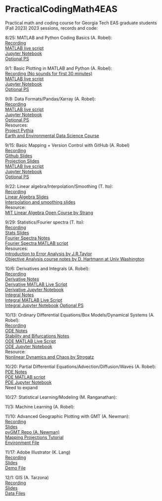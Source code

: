 # PracticalCodingMath4EAS
Practical math and coding course for Georgia Tech EAS graduate students (Fall 2023)
2023 sessions, records and code:

8/25: MATLAB and Python Coding Basics (A. Robel):  
[Recording](https://mediaspace.gatech.edu/media/Practical%20Coding%20and%20Math%20for%20EAS%20-%20Coding%20Basics/1_su0fg094)  
[MATLAB live script](https://github.com/aarobel/PracticalCodingMath4EAS/blob/main/MATLAB_basics.mlx)  
[Jupyter Notebook](https://github.com/aarobel/PracticalCodingMath4EAS/blob/main/Python_basics.ipynb)  
[Optional PS](https://github.com/aarobel/PracticalCodingMath4EAS/blob/main/CodingBasics_OptPS.pdf)

9/1: Basic Plotting in MATLAB and Python (A. Robel):  
[Recording (No sounds for first 30 minutes)](https://mediaspace.gatech.edu/media/Practical%20Coding%20and%20Math%20for%20EAS%20-%20Plotting%20Basics/1_5680any5)  
[MATLAB live script](https://github.com/aarobel/PracticalCodingMath4EAS/blob/main/MATLAB_plotting.mlx)  
[Jupyter Notebook](https://github.com/aarobel/PracticalCodingMath4EAS/blob/main/Python_plotting.ipynb)  
[Optional PS](https://github.com/aarobel/PracticalCodingMath4EAS/blob/main/PlottingBasics_OptPS.pdf)

9/8: Data Formats/Pandas/Xarray (A. Robel):  
[Recording](https://mediaspace.gatech.edu/media/Practical+Coding+and+Math+for+EAS/1_plgvlmjx)  
[MATLAB live script](https://github.com/aarobel/PracticalCodingMath4EAS/blob/main/FileFormats.mlx)  
[Jupyter Notebook](https://github.com/aarobel/PracticalCodingMath4EAS/blob/main/FileFormats_xarray_pandas.ipynb)  
[Optional PS](https://github.com/aarobel/PracticalCodingMath4EAS/blob/main/FileFormats_OptPS.pdf)  
Resources:  
[Project Pythia](https://foundations.projectpythia.org/landing-page.html)   
[Earth and Environmental Data Science Course](https://earth-env-data-science.github.io/intro.html)

9/15: Basic Mapping + Version Control with GitHub (A. Robel)  
[Recording](https://mediaspace.gatech.edu/media/Practical+Coding+and+Math+for+EAS/1_juos1rxx)  
[Github Slides](https://github.com/aarobel/PracticalCodingMath4EAS/blob/main/GitHubIntro.pdf)  
[Projection Slides](https://github.com/aarobel/PracticalCodingMath4EAS/blob/main/Class7_Coordinates-Taka2021-AndyUpdate2022.pptx)  
[MATLAB live script](https://github.com/aarobel/PracticalCodingMath4EAS/blob/main/BasicMapping.mlx)  
[Jupyter Notebook](https://github.com/aarobel/PracticalCodingMath4EAS/blob/main/BasicMappingCartopy.ipynb)  
[Optional PS](https://github.com/aarobel/PracticalCodingMath4EAS/blob/main/Mapping_OptPS.pdf)  

9/22: Linear algebra/Interpolation/Smoothing (T. Ito):  
[Recording](https://mediaspace.gatech.edu/media/Practical+Coding+and+Math+for+EAS/1_8j55fewz)  
[Linear Algebra Slides](https://github.com/aarobel/PracticalCodingMath4EAS/blob/main/Class4_LinAlg.pptx)  
[Interpolation and smoothing slides](https://github.com/aarobel/PracticalCodingMath4EAS/blob/main/Class5_Interp.pptx)  
Resource:  
[MIT Linear Algebra Open Course by Strang](https://ocw.mit.edu/courses/mathematics/18-06-linear-algebra-spring-2010/)  

9/29: Statistics/Fourier spectra (T. Ito):  
[Recording]([XX](https://mediaspace.gatech.edu/media/Practical+Coding+and+Math+for+EAS/1_kfh766bb))  
[Stats Slides](https://github.com/eas2655-taka/PracticalCodingMath4EAS/blob/main/Class6_Stats.pptx)  
[Fourier Spectra Notes](https://github.com/aarobel/PracticalCodingMath4EAS/blob/main/Class12-Fourier.pptx)  
[Fourier Spectra MATLAB script](https://github.com/aarobel/PracticalCodingMath4EAS/blob/main/Class12_Fourier.mlx)  
Resources:  
[Introduction to Error Analysis by J.R.Taylor](https://ia801307.us.archive.org/14/items/TaylorJ.R.IntroductionToErrorAnalysis2ed/Taylor%20J.R.%20Introduction%20to%20error%20analysis%202ed_text.pdf)  
[Objective Analysis course notes by D. Hartmann at Univ Washington](https://atmos.uw.edu/~dennis/552_Notes_ftp.html)  

10/6: Derivatives and Integrals (A. Robel):  
[Recording](https://mediaspace.gatech.edu/media/Practical+Coding+and+Math+for+EAS/1_el9puaco)  
[Derivative Notes](https://github.com/aarobel/PracticalCodingMath4EAS/blob/main/Derivative%20review.pdf)  
[Derivative MATLAB Live Script](https://github.com/aarobel/PracticalCodingMath4EAS/blob/main/Derivative_MATLAB.mlx)  
[Derivative Jupyter Notebook](https://github.com/aarobel/PracticalCodingMath4EAS/blob/main/Derivative_notebook.ipynb)  
[Integral Notes](https://github.com/aarobel/PracticalCodingMath4EAS/blob/main/Numerical%20Integration.pdf)  
[Integral MATLAB Live Script](https://github.com/aarobel/PracticalCodingMath4EAS/blob/main/Integral_MATLAB.mlx)  
[Integral Jupyter Notebook](https://github.com/aarobel/PracticalCodingMath4EAS/blob/main/Integral_notebook.ipynb) 
[Optional PS](https://github.com/aarobel/PracticalCodingMath4EAS/blob/main/DerivativesIntegrals_OptPS.pdf)  

10/13: Ordinary Differential Equations/Box Models/Dynamical Systems (A. Robel):  
[Recording](https://mediaspace.gatech.edu/media/Practical+Coding+and+Math+for+EAS/1_rspoy76z)  
[ODE Notes](https://github.com/aarobel/PracticalCodingMath4EAS/blob/main/ODE%20Review.pdf)  
[Stability and Bifurcations Notes](https://github.com/aarobel/PracticalCodingMath4EAS/blob/main/StabilityBifurcations.pdf)  
[ODE MATLAB Live Script](https://github.com/aarobel/PracticalCodingMath4EAS/blob/main/ODE_MATLAB.mlx)  
[ODE Jupyter Notebook](https://github.com/aarobel/PracticalCodingMath4EAS/blob/main/ODE_notebook.ipynb)  
Resource:  
[Nonlinear Dynamics and Chaos by Strogatz](https://www.biodyn.ro/course/literatura/Nonlinear_Dynamics_and_Chaos_2018_Steven_H._Strogatz.pdf)  

10/20: Partial Differential Equations/Advection/Diffusion/Waves (A. Robel):  
[PDE Notes](https://github.com/aarobel/PracticalCodingMath4EAS/blob/main/PDE%20Review.pdf)  
[PDE MATLAB script](https://github.com/aarobel/PracticalCodingMath4EAS/blob/main/PDE_MATLAB_deas.m)  
[PDE Jupyter Notebook](https://github.com/aarobel/PracticalCodingMath4EAS/blob/main/PDE_notebook.ipynb)  
Need to expand

10/27: Statistical Learning/Modeling (M. Ranganathan): 

11/3: Machine Learning (A. Robel):

11/10: Advanced Geographic Plotting with GMT (A. Newman):  
[Recording](XX)   
[Slides](https://github.com/aarobel/PracticalCodingMath4EAS/blob/main/Class7_Coordinates-Taka2021-AndyUpdate2022.pptx)  
[pyGMT Repo (A. Newman)](https://github.com/avnewman/pyGMT-Tutorial)  
[Mapping Projections Tutorial](https://github.com/avnewman/pyGMT-Tutorial/blob/main/Mapping_projections.ipynb)  
[Environment File](https://github.com/aarobel/PracticalCodingMath4EAS/blob/main/pygmt_environment.yml)  

11/17: Adobe Illustrator (K. Lang)  
[Recording](XX)  
[Slides](https://github.com/aarobel/PracticalCodingMath4EAS/blob/main/20220907_adobe_illustrator.pdf)  
[Demo File](https://github.com/aarobel/PracticalCodingMath4EAS/blob/main/lang_2020_figure_2.ai)

12/1: GIS (A. Tarzona)  
[Recording](XX)  
[Slides](https://github.com/aarobel/PracticalCodingMath4EAS/blob/main/GIS%20Demo_AT_09022022.pdf)  
[Data Files](https://www.dropbox.com/s/wrvflwyl5scskhl/Raw%20Data.zip?dl=0)
